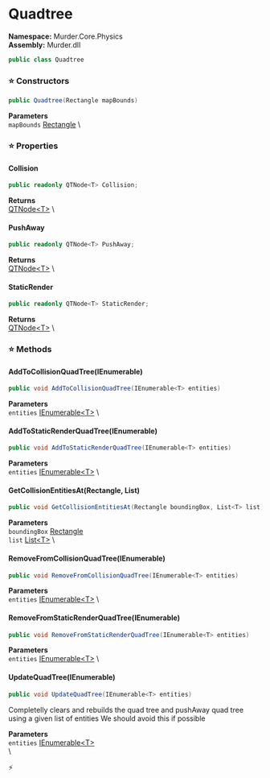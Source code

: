 # Quadtree

**Namespace:** Murder.Core.Physics \
**Assembly:** Murder.dll

```csharp
public class Quadtree
```

### ⭐ Constructors
```csharp
public Quadtree(Rectangle mapBounds)
```

**Parameters** \
`mapBounds` [Rectangle](../..//Murder/Core/Geometry/Rectangle.html) \

### ⭐ Properties
#### Collision
```csharp
public readonly QTNode<T> Collision;
```

**Returns** \
[QTNode\<T\>](../..//Murder/Core/Physics/QTNode-1.html) \
#### PushAway
```csharp
public readonly QTNode<T> PushAway;
```

**Returns** \
[QTNode\<T\>](../..//Murder/Core/Physics/QTNode-1.html) \
#### StaticRender
```csharp
public readonly QTNode<T> StaticRender;
```

**Returns** \
[QTNode\<T\>](../..//Murder/Core/Physics/QTNode-1.html) \
### ⭐ Methods
#### AddToCollisionQuadTree(IEnumerable<T>)
```csharp
public void AddToCollisionQuadTree(IEnumerable<T> entities)
```

**Parameters** \
`entities` [IEnumerable\<T\>](https://learn.microsoft.com/en-us/dotnet/api/System.Collections.Generic.IEnumerable-1?view=net-7.0) \

#### AddToStaticRenderQuadTree(IEnumerable<T>)
```csharp
public void AddToStaticRenderQuadTree(IEnumerable<T> entities)
```

**Parameters** \
`entities` [IEnumerable\<T\>](https://learn.microsoft.com/en-us/dotnet/api/System.Collections.Generic.IEnumerable-1?view=net-7.0) \

#### GetCollisionEntitiesAt(Rectangle, List<T>)
```csharp
public void GetCollisionEntitiesAt(Rectangle boundingBox, List<T> list)
```

**Parameters** \
`boundingBox` [Rectangle](../..//Murder/Core/Geometry/Rectangle.html) \
`list` [List\<T\>](https://learn.microsoft.com/en-us/dotnet/api/System.Collections.Generic.List-1?view=net-7.0) \

#### RemoveFromCollisionQuadTree(IEnumerable<T>)
```csharp
public void RemoveFromCollisionQuadTree(IEnumerable<T> entities)
```

**Parameters** \
`entities` [IEnumerable\<T\>](https://learn.microsoft.com/en-us/dotnet/api/System.Collections.Generic.IEnumerable-1?view=net-7.0) \

#### RemoveFromStaticRenderQuadTree(IEnumerable<T>)
```csharp
public void RemoveFromStaticRenderQuadTree(IEnumerable<T> entities)
```

**Parameters** \
`entities` [IEnumerable\<T\>](https://learn.microsoft.com/en-us/dotnet/api/System.Collections.Generic.IEnumerable-1?view=net-7.0) \

#### UpdateQuadTree(IEnumerable<T>)
```csharp
public void UpdateQuadTree(IEnumerable<T> entities)
```

Completelly clears and rebuilds the quad tree and pushAway quad tree using a given list of entities
            We should avoid this if possible

**Parameters** \
`entities` [IEnumerable\<T\>](https://learn.microsoft.com/en-us/dotnet/api/System.Collections.Generic.IEnumerable-1?view=net-7.0) \
\



⚡
